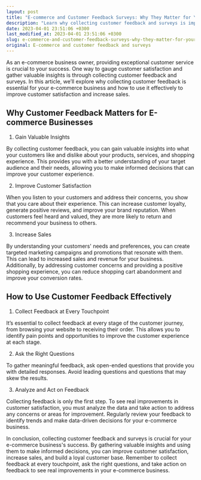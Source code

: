 ```yaml
---
layout: post
title: "E-commerce and Customer Feedback Surveys: Why They Matter for Your Online Business"
description: "Learn why collecting customer feedback and surveys is important for your e-commerce business and how to use them effectively to improve customer satisfaction and increase sales."
date: 2023-04-01 23:51:06 +0300
last_modified_at: 2023-04-01 23:51:06 +0300
slug: e-commerce-and-customer-feedback-surveys-why-they-matter-for-your-online-business
original: E-commerce and customer feedback and surveys
---
```

As an e-commerce business owner, providing exceptional customer service is crucial to your success. One way to gauge customer satisfaction and gather valuable insights is through collecting customer feedback and surveys. In this article, we’ll explore why collecting customer feedback is essential for your e-commerce business and how to use it effectively to improve customer satisfaction and increase sales.

## Why Customer Feedback Matters for E-commerce Businesses

1. Gain Valuable Insights

By collecting customer feedback, you can gain valuable insights into what your customers like and dislike about your products, services, and shopping experience. This provides you with a better understanding of your target audience and their needs, allowing you to make informed decisions that can improve your customer experience.

2. Improve Customer Satisfaction

When you listen to your customers and address their concerns, you show that you care about their experience. This can increase customer loyalty, generate positive reviews, and improve your brand reputation. When customers feel heard and valued, they are more likely to return and recommend your business to others.

3. Increase Sales

By understanding your customers' needs and preferences, you can create targeted marketing campaigns and promotions that resonate with them. This can lead to increased sales and revenue for your business. Additionally, by addressing customer concerns and providing a positive shopping experience, you can reduce shopping cart abandonment and improve your conversion rates.

## How to Use Customer Feedback Effectively

1. Collect Feedback at Every Touchpoint

It’s essential to collect feedback at every stage of the customer journey, from browsing your website to receiving their order. This allows you to identify pain points and opportunities to improve the customer experience at each stage.

2. Ask the Right Questions

To gather meaningful feedback, ask open-ended questions that provide you with detailed responses. Avoid leading questions and questions that may skew the results. 

3. Analyze and Act on Feedback

Collecting feedback is only the first step. To see real improvements in customer satisfaction, you must analyze the data and take action to address any concerns or areas for improvement. Regularly review your feedback to identify trends and make data-driven decisions for your e-commerce business.

In conclusion, collecting customer feedback and surveys is crucial for your e-commerce business's success. By gathering valuable insights and using them to make informed decisions, you can improve customer satisfaction, increase sales, and build a loyal customer base. Remember to collect feedback at every touchpoint, ask the right questions, and take action on feedback to see real improvements in your e-commerce business.